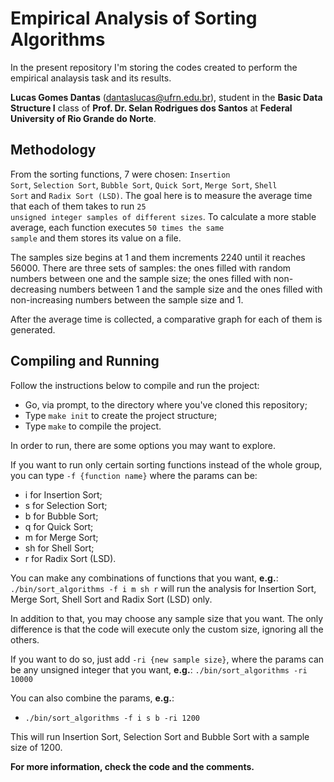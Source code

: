 # Empirical Analysis of Sorting Algorithms

In the present repository I'm storing the codes created to perform the empirical analaysis task and its results.

<b>Lucas Gomes Dantas</b> (<dantaslucas@ufrn.edu.br>), student in the <b>Basic Data Structure I</b> class of <b>Prof. Dr. Selan Rodrigues dos Santos</b> at <b>Federal University of Rio Grande do Norte</b>.

## Methodology

From the sorting functions, 7 were chosen: <code>Insertion Sort</code>, <code>Selection Sort</code>, <code>Bubble Sort</code>, <code>Quick Sort</code>, <code>Merge Sort</code>, <code>Shell Sort</code> and <code>Radix Sort (LSD)</code>. The goal here is to measure the average time that each of them takes to run <code>25 unsigned integer samples of different sizes</code>. To calculate a more stable average, each function executes <code>50 times the same sample</code> and them stores its value on a file.

The samples size begins at 1 and them increments 2240 until it reaches 56000. There are three sets of samples: the ones filled with random numbers between one and the sample size; the ones filled with non-decreasing numbers between 1 and the sample size and the ones filled with non-increasing numbers between the sample size and 1.

After the average time is collected, a comparative graph for each of them is generated.

## Compiling and Running

Follow the instructions below to compile and run the project:

* Go, via prompt, to the directory where you've cloned this repository;
* Type <code>make init</code> to create the project structure;
* Type <code>make</code> to compile the project.

In order to run, there are some options you may want to explore.

If you want to run only certain sorting functions instead of the whole group, you can type <code>-f {function name}</code> where the params can be:

* i for Insertion Sort;
* s for Selection Sort;
* b for Bubble Sort;
* q for Quick Sort;
* m for Merge Sort;
* sh for Shell Sort;
* r for Radix Sort (LSD).

You can make any combinations of functions that you want, <b>e.g.</b>: <code>./bin/sort_algorithms -f i m sh r</code> will run the analysis for Insertion Sort, Merge Sort, Shell Sort and Radix Sort (LSD) only.

In addition to that, you may choose any sample size that you want. The only difference is that the code will execute only the custom size, ignoring all the others.

If you want to do so, just add <code>-ri {new sample size}</code>, where the params can be any unsigned integer that you want, <b>e.g.</b>: <code>./bin/sort_algorithms -ri 10000</code>

You can also combine the params, <b>e.g.</b>:

* <code>./bin/sort_algorithms -f i s b -ri 1200</code>

This will run Insertion Sort, Selection Sort and Bubble Sort with a sample size of 1200.

<b>For more information, check the code and the comments.</b>
